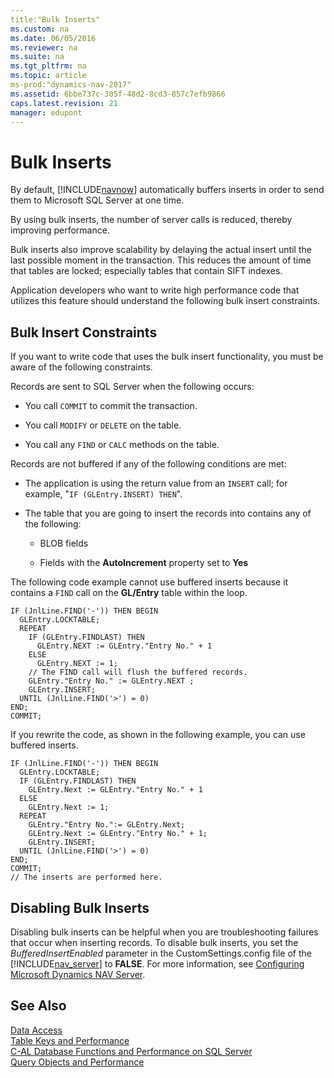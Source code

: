 ```yaml
---
title:"Bulk Inserts"
ms.custom: na
ms.date: 06/05/2016
ms.reviewer: na
ms.suite: na
ms.tgt_pltfrm: na
ms.topic: article
ms-prod:"dynamics-nav-2017"
ms.assetid: 6bbe737c-305f-48d2-8cd3-857c7efb9866
caps.latest.revision: 21
manager: edupont
---
```

# Bulk Inserts
By default, [!INCLUDE[navnow](includes/navnow_md.md)] automatically buffers inserts in order to send them to Microsoft SQL Server at one time.  
  
 By using bulk inserts, the number of server calls is reduced, thereby improving performance.  
  
 Bulk inserts also improve scalability by delaying the actual insert until the last possible moment in the transaction. This reduces the amount of time that tables are locked; especially tables that contain SIFT indexes.  
  
 Application developers who want to write high performance code that utilizes this feature should understand the following bulk insert constraints.  
  
## Bulk Insert Constraints  
 If you want to write code that uses the bulk insert functionality, you must be aware of the following constraints.  
  
 Records are sent to SQL Server when the following occurs:  
  
-   You call `COMMIT` to commit the transaction.  
  
-   You call `MODIFY` or `DELETE` on the table.  
  
-   You call any `FIND` or `CALC` methods on the table.  
  
 Records are not buffered if any of the following conditions are met:  
  
-   The application is using the return value from an `INSERT` call; for example, "`IF (GLEntry.INSERT) THEN`".  
  
-   The table that you are going to insert the records into contains any of the following:  
  
    -   BLOB fields  
  
    -   Fields with the **AutoIncrement** property set to **Yes**  
  
 The following code example cannot use buffered inserts because it contains a `FIND` call on the **GL\/Entry** table within the loop.  
  
```  
IF (JnlLine.FIND('-')) THEN BEGIN  
  GLEntry.LOCKTABLE;  
  REPEAT  
    IF (GLEntry.FINDLAST) THEN  
      GLEntry.NEXT := GLEntry."Entry No." + 1  
    ELSE  
      GLEntry.NEXT := 1;  
    // The FIND call will flush the buffered records.  
    GLEntry."Entry No." := GLEntry.NEXT ;  
    GLEntry.INSERT;  
  UNTIL (JnlLine.FIND('>') = 0)  
END;  
COMMIT;  
```  
  
 If you rewrite the code, as shown in the following example, you can use buffered inserts.  
  
```  
IF (JnlLine.FIND('-')) THEN BEGIN  
  GLEntry.LOCKTABLE;  
  IF (GLEntry.FINDLAST) THEN  
    GLEntry.Next := GLEntry."Entry No." + 1  
  ELSE  
    GLEntry.Next := 1;  
  REPEAT  
    GLEntry."Entry No.":= GLEntry.Next;  
    GLEntry.Next := GLEntry."Entry No." + 1;  
    GLEntry.INSERT;  
  UNTIL (JnlLine.FIND('>') = 0)  
END;  
COMMIT;  
// The inserts are performed here.  
```  
  
## Disabling Bulk Inserts  
 Disabling bulk inserts can be helpful when you are troubleshooting failures that occur when inserting records. To disable bulk inserts, you set the *BufferedInsertEnabled* parameter in the CustomSettings.config file of the [!INCLUDE[nav_server](includes/nav_server_md.md)] to **FALSE**. For more information, see [Configuring Microsoft Dynamics NAV Server](Configuring-Microsoft-Dynamics-NAV-Server.md).  
  
## See Also  
 [Data Access](Data-Access.md)   
 [Table Keys and Performance](Table-Keys-and-Performance.md)   
 [C\-AL Database Functions and Performance on SQL Server](C-AL-Database-Functions-and-Performance-on-SQL-Server.md)   
 [Query Objects and Performance](Query-Objects-and-Performance.md)